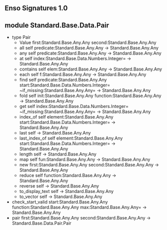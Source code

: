 ## Enso Signatures 1.0
## module Standard.Base.Data.Pair
- type Pair
    - Value first:Standard.Base.Any.Any second:Standard.Base.Any.Any
    - all self predicate:Standard.Base.Any.Any -> Standard.Base.Any.Any
    - any self predicate:Standard.Base.Any.Any -> Standard.Base.Any.Any
    - at self index:Standard.Base.Data.Numbers.Integer= -> Standard.Base.Any.Any
    - contains self elem:Standard.Base.Any.Any -> Standard.Base.Any.Any
    - each self f:Standard.Base.Any.Any -> Standard.Base.Any.Any
    - find self predicate:Standard.Base.Any.Any start:Standard.Base.Data.Numbers.Integer= ~if_missing:Standard.Base.Any.Any= -> Standard.Base.Any.Any
    - fold self init:Standard.Base.Any.Any function:Standard.Base.Any.Any -> Standard.Base.Any.Any
    - get self index:Standard.Base.Data.Numbers.Integer= ~if_missing:Standard.Base.Any.Any= -> Standard.Base.Any.Any
    - index_of self element:Standard.Base.Any.Any start:Standard.Base.Data.Numbers.Integer= -> Standard.Base.Any.Any
    - last self -> Standard.Base.Any.Any
    - last_index_of self element:Standard.Base.Any.Any start:Standard.Base.Data.Numbers.Integer= -> Standard.Base.Any.Any
    - length self -> Standard.Base.Any.Any
    - map self fun:Standard.Base.Any.Any -> Standard.Base.Any.Any
    - new first:Standard.Base.Any.Any second:Standard.Base.Any.Any -> Standard.Base.Any.Any
    - reduce self function:Standard.Base.Any.Any -> Standard.Base.Any.Any
    - reverse self -> Standard.Base.Any.Any
    - to_display_text self -> Standard.Base.Any.Any
    - to_vector self -> Standard.Base.Any.Any
- check_start_valid start:Standard.Base.Any.Any function:Standard.Base.Any.Any max:Standard.Base.Any.Any= -> Standard.Base.Any.Any
- pair first:Standard.Base.Any.Any second:Standard.Base.Any.Any -> Standard.Base.Data.Pair.Pair
